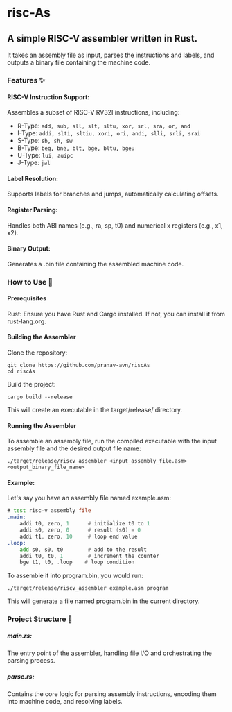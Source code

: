 # risc-As
## A simple RISC-V assembler written in Rust. 
It takes an assembly file as input, parses the instructions and labels, and outputs a binary file containing the machine code.

### Features ✨
#### RISC-V Instruction Support: 
Assembles a subset of RISC-V RV32I instructions, including:

- R-Type: `add, sub, sll, slt, sltu, xor, srl, sra, or, and`
- I-Type: `addi, slti, sltiu, xori, ori, andi, slli, srli, srai`
- S-Type: `sb, sh, sw`
- B-Type: `beq, bne, blt, bge, bltu, bgeu`
- U-Type: `lui, auipc`
- J-Type: `jal`

#### Label Resolution:
Supports labels for branches and jumps, automatically calculating offsets.

#### Register Parsing:
Handles both ABI names (e.g., ra, sp, t0) and numerical x registers (e.g., x1, x2).

#### Binary Output:
Generates a .bin file containing the assembled machine code.

### How to Use 🚀
#### Prerequisites
Rust: Ensure you have Rust and Cargo installed. If not, you can install it from rust-lang.org.

#### Building the Assembler
Clone the repository:

```shell
git clone https://github.com/pranav-avn/riscAs
cd riscAs
```

Build the project:

```shell
cargo build --release
```

This will create an executable in the target/release/ directory.

#### Running the Assembler
To assemble an assembly file, run the compiled executable with the input assembly file and the desired output file name:

```shell
./target/release/riscv_assembler <input_assembly_file.asm> <output_binary_file_name>
```

#### Example:

Let's say you have an assembly file named example.asm:

```asm
# test risc-v assembly file
.main:
    addi t0, zero, 1      # initialize t0 to 1
    addi s0, zero, 0      # result (s0) = 0
    addi t1, zero, 10     # loop end value
.loop:
    add s0, s0, t0        # add to the result
    addi t0, t0, 1        # increment the counter
    bge t1, t0, .loop    # loop condition
```

To assemble it into program.bin, you would run:

```shell
./target/release/riscv_assembler example.asm program
```

This will generate a file named program.bin in the current directory.

### Project Structure 📁
##### main.rs:
The entry point of the assembler, handling file I/O and orchestrating the parsing process.

##### parse.rs:
Contains the core logic for parsing assembly instructions, encoding them into machine code, and resolving labels.